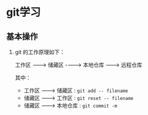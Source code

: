 # git学习

## 基本操作

1. git 的工作原理如下：
   
     工作区  --->  储藏区  ----> 本地仓库  ---> 远程仓库
   
     其中：
   - 工作区 ---> 储藏区 : `git add -- filename`  
   - 储藏区 ---> 工作区 : `git reset -- filename`   
   - 储藏区 ---> 本地仓库 : `git commit -m`
